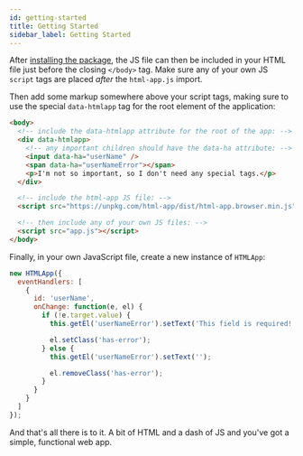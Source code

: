 ```yaml
---
id: getting-started
title: Getting Started
sidebar_label: Getting Started
---
```


After [installing the package](installation.md), the JS file can then be included in
your HTML file just before the closing `</body>` tag. Make sure any of your own JS
`script` tags are placed *after* the `html-app.js` import.

Then add some markup somewhere above your script tags, making sure to use the special
`data-htmlapp` tag for the root element of the application:

```html
<body>
  <!-- include the data-htmlapp attribute for the root of the app: -->
  <div data-htmlapp>
    <!-- any important children should have the data-ha attribute: -->
    <input data-ha="userName" />
    <span data-ha="userNameError"></span>
    <p>I'm not so important, so I don't need any special tags.</p>
  </div>

  <!-- include the html-app JS file: -->
  <script src="https://unpkg.com/html-app/dist/html-app.browser.min.js"></script>

  <!-- then include any of your own JS files: -->
  <script src="app.js"></script>
</body>
```

Finally, in your own JavaScript file, create a new instance of `HTMLApp`:

```js
new HTMLApp({
  eventHandlers: [
    {
      id: 'userName',
      onChange: function(e, el) {
        if (!e.target.value) {
          this.getEl('userNameError').setText('This field is required!');

          el.setClass('has-error');
        } else {
          this.getEl('userNameError').setText('');

          el.removeClass('has-error');
        }
      }
    }
  ]
});
```

And that's all there is to it. A bit of HTML and a dash of JS and you've got a
simple, functional web app.
